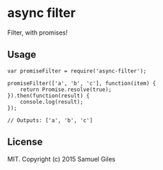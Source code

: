 # async filter

Filter, with promises!

## Usage

```JS
var promiseFilter = require('async-filter');

promiseFilter(['a', 'b', 'c'], function(item) {
	return Promise.resolve(true);
}).then(function(result) {
	console.log(result);
});

// Outputs: ['a', 'b', 'c']
```


## License

MIT.  Copyright (c) 2015 Samuel Giles
